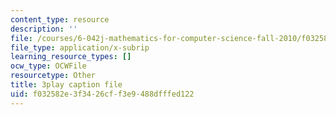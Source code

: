 ```yaml
---
content_type: resource
description: ''
file: /courses/6-042j-mathematics-for-computer-science-fall-2010/f032582e3f3426cff3e9488dfffed122_X9eErxRjQEI.srt
file_type: application/x-subrip
learning_resource_types: []
ocw_type: OCWFile
resourcetype: Other
title: 3play caption file
uid: f032582e-3f34-26cf-f3e9-488dfffed122
---
```

